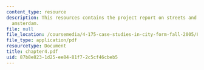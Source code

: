 ```yaml
---
content_type: resource
description: This resources contains the project report on streets and squares in
  amsterdam.
file: null
file_location: /coursemedia/4-175-case-studies-in-city-form-fall-2005/87b8e8231d25ee8481f72c5cf46cbeb5_chapter4.pdf
file_type: application/pdf
resourcetype: Document
title: chapter4.pdf
uid: 87b8e823-1d25-ee84-81f7-2c5cf46cbeb5
---
```

